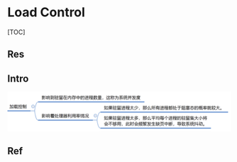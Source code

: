 # Load Control

[TOC]



## Res


## Intro
![](../../../../../../../Assets/Pics/Screenshot%202023-06-19%20at%208.20.27%20PM.png)



## Ref


